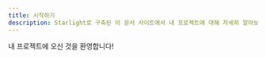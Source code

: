 ```yaml
---
title: 시작하기
description: Starlight로 구축된 이 문서 사이트에서 내 프로젝트에 대해 자세히 알아보세요.
---
```


내 프로젝트에 오신 것을 환영합니다!

